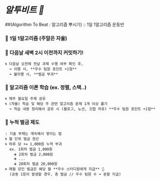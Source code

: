 # *알투비트 🥊*
##(Algorithm To Beat : 알고리즘 뿌시기)
:: 1일 1알고리즘 운동반

### 🍥 **1일 1알고리즘** (주말은 자율)  
### 🍥 **다음날 새벽 2시 이전까지 커밋**하기!  
    🌀 다음날 오전에 전날 과제 수행 여부 확인 후,  
      ➡️ 이행 시, **우수 팀원 포인트 +1점**  
      ➡️ 불이행 시, **벌금 부과**  
### 🍥 알고리즘 이론 학습 (ex. 정렬, 스택..)  
    🌀 매주 월요일 주제 공유  
    🌀 (자율) 학습 및 해당 주 관련 알고리즘 문제 1개 이상 풀기   
      ➡️ 학습 내용 정리해서 공유 시 (블로그, 노션, 깃헙 자유) **우수 팀원 포인트 +1점**  


### 💸 **누적 벌금 제도**
    : 기술 부채는 계속해서 쌓이는 법  
    🌀 월 단위 벌금 정산  
    🌀 하루 당 += 1,000원 누적 부과  
      ex. 1회차 벌금 1,000원   
        ➕ 2회차 벌금 2,000원  
        ➕ ...  
        ➕ 20회차 벌금 20,000원  
    🌀 매월 모인 벌금은 해당 월 **우수 스터디원에게 지급** 🥇  
      (공동 1등이 발생할 경우, 총 벌금 // 우수 팀원 수 ➡️ 분할 지급)  
